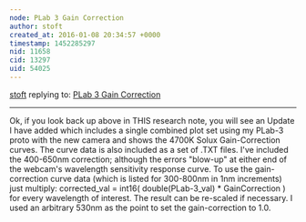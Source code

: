 ```yaml
---
node: PLab 3 Gain Correction
author: stoft
created_at: 2016-01-08 20:34:57 +0000
timestamp: 1452285297
nid: 11658
cid: 13297
uid: 54025
---
```




[stoft](../profile/stoft) replying to: [PLab 3 Gain Correction](../notes/stoft/03-06-2015/plab-3-gain-correction)

----
Ok, if you look back up above in THIS research note, you will see an Update I have added which includes a single combined plot set using my PLab-3 proto with the new camera and shows the 4700K Solux Gain-Correction curves. The curve data is also included as a set of .TXT files. I've included the 400-650nm correction; although the errors "blow-up" at either end of the webcam's wavelength sensitivity response curve. To use the gain-correction curve data (which is listed for 300-800nm in 1nm increments) just multiply:  corrected_val = int16( double(PLab-3_val) * GainCorrection ) for every wavelength of interest. The result can be re-scaled if necessary. I used an arbitrary 530nm as the point to set the gain-correction to 1.0.